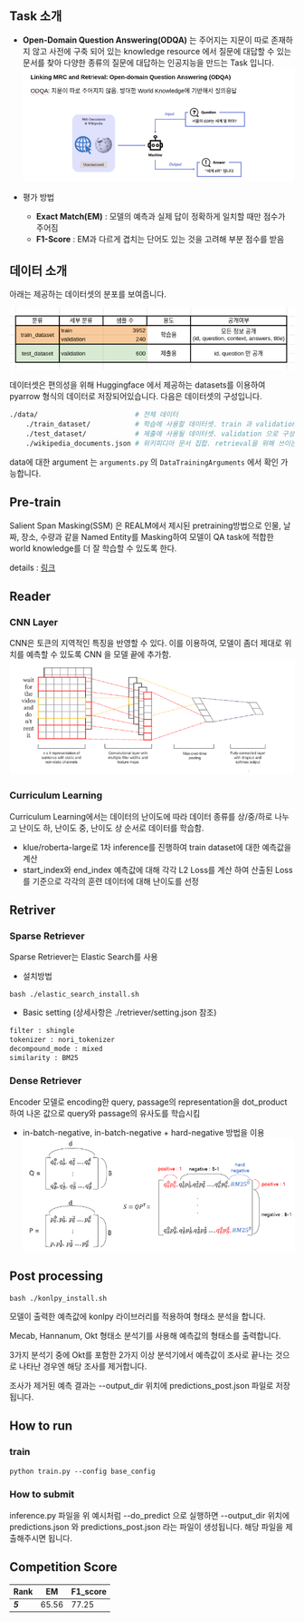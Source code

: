 ## Task 소개

- **Open-Domain Question Answering(ODQA)** 는 주어지는 지문이 따로 존재하지 않고 사전에 구축 되어 있는 knowledge resource 에서 질문에 대답할 수 있는 문서를 찾아 다양한 종류의 질문에 대답하는 인공지능을 만드는 Task 입니다.
![This is an image](./assets/odqa_picture.png)

- 평가 방법
    - **Exact Match(EM)** : 모델의 예측과 실제 답이 정확하게 일치할 때만 점수가 주어짐
    - **F1-Score** : EM과 다르게 겹치는 단어도 있는 것을 고려해 부분 점수를 받음

## 데이터 소개

아래는 제공하는 데이터셋의 분포를 보여줍니다.

![데이터 분포](./assets/dataset.png)

데이터셋은 편의성을 위해 Huggingface 에서 제공하는 datasets를 이용하여 pyarrow 형식의 데이터로 저장되어있습니다. 다음은 데이터셋의 구성입니다.

```bash
./data/                        # 전체 데이터
    ./train_dataset/           # 학습에 사용할 데이터셋. train 과 validation 으로 구성 
    ./test_dataset/            # 제출에 사용될 데이터셋. validation 으로 구성 
    ./wikipedia_documents.json # 위키피디아 문서 집합. retrieval을 위해 쓰이는 corpus.
```

data에 대한 argument 는 `arguments.py` 의 `DataTrainingArguments` 에서 확인 가능합니다. 

## Pre-train
Salient Span Masking(SSM) 은 REALM에서 제시된 pretraining방법으로 인물, 날짜, 장소, 수량과 같을 Named Entity를 Masking하여 모델이 QA task에 적합한 world knowledge를 더 잘 학습할 수 있도록 한다.

  details : [링크](./ssm/README.md)



## Reader


### CNN Layer
 CNN은 토큰의 지역적인 특징을 반영할 수 있다. 이를 이용하여, 모델이 좀더 제대로 위치를 예측할 수 있도록 CNN 을 모델 끝에 추가함.
  ![This is an image](./assets/1dconvnet.png)
 
### Curriculum Learning
Curriculum Learning에서는 데이터의 난이도에 따라 데이터 종류를 상/중/하로 나누고  난이도 하, 난이도 중, 난이도 상 순서로 데이터를 학습함.
* klue/roberta-large로 1차 inference를 진행하여 train dataset에 대한 예측값을 계산
* start_index와 end_index 예측값에 대해 각각 L2 Loss를 계산 하여 산출된 Loss를 기준으로 각각의 훈련 데이터에 대해 난이도를 선정

## Retriver

### Sparse Retriever
Sparse Retriever는 Elastic Search를 사용

* 설치방법
```
bash ./elastic_search_install.sh
```
* Basic setting (상세사항은 ./retriever/setting.json 참조)
```
filter : shingle
tokenizer : nori_tokenizer
decompound_mode : mixed
similarity : BM25
```

### Dense Retriever
Encoder 모델로 encoding한 query, passage의 representation을 dot_product하여 나온 값으로 query와 passage의 유사도를 학습시킴
* in-batch-negative, in-batch-negative + hard-negative 방법을 이용
![데이터 분포](./assets/hard_negative.png)

## Post processing

```
bash ./konlpy_install.sh
```

모델이 출력한 예측값에 konlpy 라이브러리를 적용하여 형태소 분석을 합니다.

Mecab, Hannanum, Okt 형태소 분석기를 사용해 예측값의 형태소를 출력합니다.

3가지 분석기 중에 Okt를 포함한 2가지 이상 분석기에서 예측값이 조사로 끝나는 것으로 나타난 경우엔 해당 조사를 제거합니다.

조사가 제거된 예측 결과는 --output_dir 위치에 predictions_post.json 파일로 저장됩니다.


## How to run

### train
```
python train.py --config base_config
```
### How to submit
inference.py 파일을 위 예시처럼 --do_predict 으로 실행하면 --output_dir 위치에 predictions.json 와 predictions_post.json 라는 파일이 생성됩니다. 해당 파일을 제출해주시면 됩니다.

## Competition Score
|Rank|EM|F1_score|
|------------------|-----------------------|-------|
|***5***|65.56|77.25|

